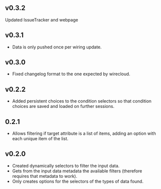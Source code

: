 ## v0.3.2

Updated IssueTracker and webpage

## v0.3.1

- Data is only pushed once per wiring update.

## v0.3.0

- Fixed changelog format to the one expected by wirecloud.

## v0.2.2

- Added persistent choices to the condition selectors so that condition choices are saved and loaded on further sessions.

## 0.2.1

- Allows filtering if target attribute is a list of items, adding an option with each unique item of the list.

## v0.2.0

- Created dynamically selectors to filter the input data.
- Gets from the input data metadata the available filters (therefore requires that metadata to work).
- Only creates options for the selectors of the types of data found. 
